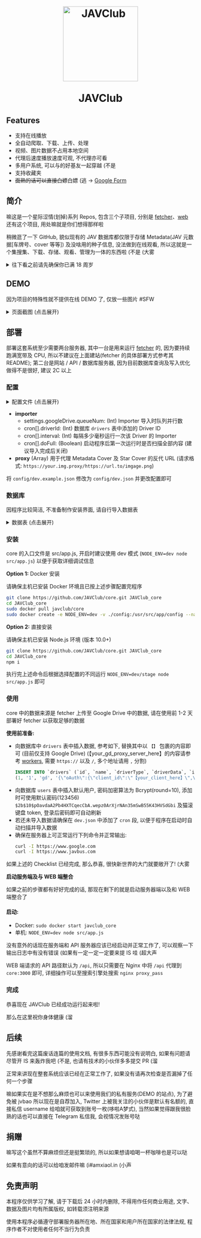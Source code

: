 <h1 align="center">
  <img src="https://github.com/JAVClub/core/raw/master/docs/logo.png" alt="JAVClub" width="200">
  <p>JAVClub</p>
</h1>

## Features

- 支持在线播放
- 全自动爬取、下载、上传、处理
- 视频、图片数据不占用本地空间
- 代理后速度播放速度可观, 不代理亦可看
- 多用户系统, 可以与的好基友一起穿越 (不是
- 支持收藏夹
- ~~面熟的话可以直接白嫖~~白嫖 (逃 -> [Google Form](https://forms.gle/SphJGNRxbjjhf4bU8)

## 简介

嘛这是一个星际涩情(划掉)系列 Repos, 包含三个子项目, 分别是 [fetcher](https://github.com/JAVClub/fetcher)、[web](https://github.com/JAVClub/web) 还有这个项目, 用处嘛就是你们想得那样啦

稍微逛了一下 GitHub, 貌似现有的 JAV 数据库都仅限于存储 Metadata(JAV 元数据[车牌号、cover 等等]) 及没啥用的种子信息, 没法做到在线观看, 所以这就是一个集搜集、下载、存储、观看、管理为一体的东西啦 (不是 (大雾

<details>

  <summary>往下看之前请先确保你已满 18 周岁</summary>

  ![Are you 18](https://github.com/JAVClub/core/raw/master/docs/are-you-18.jpg)

</details>


## DEMO

因为项目的特殊性就不提供在线 DEMO 了, 仅放一些图片 #SFW

<details>

  <summary>页面截图 (点击展开)</summary>

  ![Home](https://github.com/JAVClub/core/raw/master/docs/Home.png)

  ![Metadata List](https://github.com/JAVClub/core/raw/master/docs/MetadataList.png)

  ![Metadata Info Top](https://github.com/JAVClub/core/raw/master/docs/MetadataInfoTop.png)

  ![Metadata Info Bottom](https://github.com/JAVClub/core/raw/master/docs/MetadataInfoBottom.png)

  ![Bookmark List](https://github.com/JAVClub/core/raw/master/docs/BookmarkList.png)

  ![Bookmark Info](https://github.com/JAVClub/core/raw/master/docs/BookmarkInfo.png)

  ![Tag List](https://github.com/JAVClub/core/raw/master/docs/TagList.png)

  ![Star List](https://github.com/JAVClub/core/raw/master/docs/StarList.png)

  ![Series List](https://github.com/JAVClub/core/raw/master/docs/SeriesList.png)

  ![Profile](https://github.com/JAVClub/core/raw/master/docs/Profile.png)

</details>

## 部署

部署这套系统至少需要两台服务器, 其中一台是用来运行 [fetcher](https://github.com/JAVClub/fetcher) 的, 因为要持续跑满宽带及 CPU, 所以不建议在上面建站(fetcher 的具体部署方式参考其 README); 第二台是网站 / API / 数据库服务器, 因为目前数据库查询及写入优化做得不是很好, 建议 2C 以上

### 配置

<details>

  <summary>配置文件 (点击展开)</summary>

```json
{
    "system": {
        "logLevel": "debug",
        "port": 3000,
        "allowChangeUsername": false,
        "userMaxBookmarkNum": 10,
        "userMaxBookmarkItemNum": 100
    },
    "database": {
        "connectionLimit": 5,
        "host": "127.0.0.1",
        "user": "javclub",
        "password": "javclub",
        "database": "javclub"
    },
    "importer": {
        "settings": {
            "googleDrive": {
                "queueNum": 5
            }
        },

        "cron": [
            {
                "driveId": 1,
                "interval": 36000000,
                "doFull": false
            }
        ]
    },
    "proxy": [
        "https://your.img.proxy/"
    ]
}
```
</details>

- **importer**
  - settings.googleDrive.queueNum: (Int) Importer 导入时队列并行数
  - cron[].driverId: (Int) 数据库 `drivers` 表中添加的 Driver ID
  - cron[].interval: (Int) 每隔多少毫秒运行一次该 Driver 的 Importer
  - cron[].doFull: (Boolean) 启动程序后第一次运行时是否扫描全部内容 (建议导入完成后关闭)
- **proxy** (Array) 用于代理 Metadata Cover 及 Star Cover 的反代 URL (请求格式: `https://your.img.proxy/https://url.to/imgage.png`)

将 `config/dev.example.json` 修改为 `config/dev.json` 并更改配置即可

### 数据库

因程序比较简洁, 不准备制作安装界面, 请自行导入数据表

<details>

  <summary>数据表 (点击展开)</summary>

  ```sql
  CREATE TABLE `bookmarks` (
      `id` int(11) unsigned NOT NULL AUTO_INCREMENT,
      `uid` tinyint(4) DEFAULT NULL,
      `name` tinytext,
      `createTime` tinytext,
      `updateTime` tinytext,
      PRIMARY KEY (`id`),
      UNIQUE KEY `id` (`id`)
  ) ENGINE=InnoDB DEFAULT CHARSET=utf8mb4 COLLATE=utf8mb4_0900_ai_ci;

  CREATE TABLE `bookmarks_mapping` (
      `id` int(11) unsigned NOT NULL AUTO_INCREMENT,
      `bookmarkId` tinyint(4) DEFAULT NULL,
      `metadataId` int(11) DEFAULT NULL,
      `updateTime` tinytext,
      PRIMARY KEY (`id`),
      UNIQUE KEY `id` (`id`)
  ) ENGINE=InnoDB DEFAULT CHARSET=utf8mb4 COLLATE=utf8mb4_0900_ai_ci;

  CREATE TABLE `drivers` (
      `id` int(11) unsigned NOT NULL AUTO_INCREMENT,
      `name` tinytext NOT NULL,
      `driverType` tinytext NOT NULL,
      `driverData` longtext NOT NULL,
      `isEnable` tinyint(4) DEFAULT '0',
      `createTime` tinytext NOT NULL,
      `updateTime` tinytext NOT NULL,
      PRIMARY KEY (`id`),
      UNIQUE KEY `id` (`id`)
  ) ENGINE=InnoDB DEFAULT CHARSET=utf8mb4 COLLATE=utf8mb4_0900_ai_ci;

  CREATE TABLE `files` (
      `id` int(11) unsigned NOT NULL AUTO_INCREMENT,
      `driverId` tinyint(4) NOT NULL,
      `storageData` tinytext NOT NULL,
      `updateTime` tinytext NOT NULL,
      PRIMARY KEY (`id`),
      UNIQUE KEY `id` (`id`)
  ) ENGINE=InnoDB DEFAULT CHARSET=utf8mb4 COLLATE=utf8mb4_0900_ai_ci;

  CREATE TABLE `ignore` (
      `id` int(11) unsigned NOT NULL AUTO_INCREMENT,
      `data` tinytext,
      PRIMARY KEY (`id`),
      UNIQUE KEY `id` (`id`)
  ) ENGINE=InnoDB DEFAULT CHARSET=utf8mb4 COLLATE=utf8mb4_0900_ai_ci;

  CREATE TABLE `metadatas` (
      `id` int(11) unsigned NOT NULL AUTO_INCREMENT,
      `title` text NOT NULL,
      `companyName` tinytext NOT NULL,
      `companyId` tinytext NOT NULL,
      `posterFileURL` text,
      `releaseDate` tinytext NOT NULL,
      `updateTime` tinytext NOT NULL,
      PRIMARY KEY (`id`),
      UNIQUE KEY `id` (`id`)
  ) ENGINE=InnoDB DEFAULT CHARSET=utf8mb4 COLLATE=utf8mb4_0900_ai_ci;

  CREATE TABLE `series` (
      `id` int(11) unsigned NOT NULL AUTO_INCREMENT,
      `name` text NOT NULL,
      `updateTime` tinytext NOT NULL,
      PRIMARY KEY (`id`),
      UNIQUE KEY `id` (`id`)
  ) ENGINE=InnoDB DEFAULT CHARSET=utf8mb4 COLLATE=utf8mb4_0900_ai_ci;

  CREATE TABLE `series_mapping` (
      `id` int(11) unsigned NOT NULL AUTO_INCREMENT,
      `metadataId` int(11) DEFAULT NULL,
      `seriesId` int(11) DEFAULT NULL,
      `updateTime` tinytext,
      PRIMARY KEY (`id`),
      UNIQUE KEY `id` (`id`)
  ) ENGINE=InnoDB DEFAULT CHARSET=utf8mb4 COLLATE=utf8mb4_0900_ai_ci;

  CREATE TABLE `stars` (
      `id` int(11) unsigned NOT NULL AUTO_INCREMENT,
      `name` tinytext NOT NULL,
      `photoURL` text,
      `updateTime` tinytext,
      PRIMARY KEY (`id`),
      UNIQUE KEY `id` (`id`)
  ) ENGINE=InnoDB DEFAULT CHARSET=utf8mb4 COLLATE=utf8mb4_0900_ai_ci;

  CREATE TABLE `stars_mapping` (
      `id` int(11) unsigned NOT NULL AUTO_INCREMENT,
      `metadataId` int(11) DEFAULT NULL,
      `starId` int(11) DEFAULT NULL,
      `updateTime` tinytext,
      PRIMARY KEY (`id`),
      UNIQUE KEY `id` (`id`)
  ) ENGINE=InnoDB DEFAULT CHARSET=utf8mb4 COLLATE=utf8mb4_0900_ai_ci;

  CREATE TABLE `tags` (
      `id` smallint(6) unsigned NOT NULL AUTO_INCREMENT,
      `name` tinytext,
      `updateTime` tinytext,
      PRIMARY KEY (`id`),
      UNIQUE KEY `id` (`id`)
  ) ENGINE=InnoDB DEFAULT CHARSET=utf8mb4 COLLATE=utf8mb4_0900_ai_ci;

  CREATE TABLE `tags_mapping` (
      `id` int(11) unsigned NOT NULL AUTO_INCREMENT,
      `metadataId` int(11) NOT NULL,
      `tagId` smallint(6) NOT NULL,
      `updateTime` tinytext NOT NULL,
      PRIMARY KEY (`id`),
      UNIQUE KEY `id` (`id`)
  ) ENGINE=InnoDB DEFAULT CHARSET=utf8mb4 COLLATE=utf8mb4_0900_ai_ci;

  CREATE TABLE `users` (
      `id` bigint(20) unsigned NOT NULL AUTO_INCREMENT,
      `username` tinytext,
      `password` tinytext,
      `token` tinytext,
      `updateTime` tinytext,
      `lastSeen` tinytext,
      PRIMARY KEY (`id`),
      UNIQUE KEY `id` (`id`)
  ) ENGINE=InnoDB DEFAULT CHARSET=utf8mb4 COLLATE=utf8mb4_0900_ai_ci;

  CREATE TABLE `videos` (
      `id` int(11) unsigned NOT NULL AUTO_INCREMENT,
      `metadataId` int(11) NOT NULL,
      `videoFileId` int(11) DEFAULT NULL,
      `isHiden` char(1) DEFAULT '0',
      `infoFileId` int(11) NOT NULL,
      `videoMetadata` json NOT NULL,
      `storyboardFileIdSet` json NOT NULL,
      `updateTime` tinytext NOT NULL,
      PRIMARY KEY (`id`),
      UNIQUE KEY `id` (`id`)
  ) ENGINE=InnoDB DEFAULT CHARSET=utf8mb4 COLLATE=utf8mb4_0900_ai_ci;
  ```

</details>

### 安装

core 的入口文件是 src/app.js, 开启时建议使用 dev 模式 (`NODE_ENV=dev node src/app.js`) 以便于获取详细调试信息

**Option 1:** Docker 安装

请确保主机已安装 Docker 环境且已按上述步骤配置完程序

```bash
git clone https://github.com/JAVClub/core.git JAVClub_core
cd JAVClub_core
sudo docker pull javclub/core
sudo docker create -e NODE_ENV=dev -v ./config:/usr/src/app/config --name javclub_core javclub/core
```

**Option 2:** 直接安装

请确保主机已安装 Node.js 环境 (版本 10.0+)

```bash
git clone https://github.com/JAVClub/core.git JAVClub_core
cd JAVClub_core
npm i
```

执行完上述命令后根据选择配置的不同运行 `NODE_ENV=dev/stage node src/app.js` 即可

### 使用

core 中的数据来源是 fetcher 上传至 Google Drive 中的数据, 请在使用前 1-2 天部署好 fetcher 以获取足够的数据

**使用前准备:**
- 向数据库中 `drivers` 表中插入数据, 参考如下, 替换其中以 `【】` 包裹的内容即可 (目前仅支持 Google Drive) (【your_gd_proxy_server_here】的内容请参考 [workers](https://github.com/JAVClub/workers), 需要 `https://` 以及 `/`, 多个地址请用 `,` 分割)
  ```sql
  INSERT INTO `drivers` (`id`, `name`, `driverType`, `driverData`, `isEnable`, `createTime`, `updateTime`) VALUES
  (1, '1', 'gd', '{\"oAuth\":{\"client_id\":\"【your_client_here】\",\"client_secret\":\"【your_client_secret_here】\",\"redirect_uri\":\"urn:ietf:wg:oauth:2.0:oob\",\"token\":{\"access_token\":\"【your_access_token_here_optional】\",\"refresh_token\":\"【your_refresh_token_here】\",\"scope\":\"https://www.googleapis.com/auth/drive\",\"token_type\":\"Bearer\",\"expiry_date\":1583679345619}},\"drive\":{\"driveId\":\"【your_drive_or_folder_id_here】\"},\"encryption\":{\"secret\":\"【path_ase_secret】\",\"server\":\"【your_gd_proxy_server_here】"}}', 1, '【timestanp_in_ms_here】', '【timestanp_in_ms_here】');
  ```
- 向数据库 `users` 表中插入默认用户, 密码加密算法为 Bcrypt(round=10), 添加时可使用默认密码(123456) `$2b$10$pOavdaA2Pb4HXTCqecCbA.wepz0ArXjrNAn35mSwB55K43HVSdGbi` 及猫滚键盘 token, 登录后密码即可自动刷新
- 若还未导入数据请确保在 `dev.json` 中添加了 `cron` 段, 以便于程序在启动时自动扫描并导入数据
- 确保在服务器上可正常运行下列命令并正常输出:
  ```bash
  curl -I https://www.google.com
  curl -I https://www.javbus.com
  ```

如果上述的 Checklist 已经完成, 那么恭喜, 很快新世界的大门就要敞开了! (大雾

**启动服务端及与 WEB 端整合**

如果之前的步骤都有好好完成的话, 那现在剩下的就是启动服务器端以及和 WEB 端整合了

#### 启动:

- Docker: `sudo docker start javclub_core`
- 单机: `NODE_ENV=dev node src/app.js`

没有意外的话现在服务端和 API 服务器应该已经启动并正常工作了, 可以观察一下输出日志中有没有错误 (如果有一定一定一定要来提 IS 哇 (超大声

WEB 端请求的 API 路径默认为 `/api`, 所以只需要在 Nginx 中将 `/api` 代理到 `core:3000` 即可, 详细操作可以至搜索引擎处搜索 `nginx proxy_pass`

### 完成

恭喜现在 JAVClub 已经成功运行起来啦!

那么在这里祝你身体健康 (溜

## 后续

先感谢看完这篇废话连篇的使用文档, 有很多东西可能没有说明白, 如果有问题请尽管开 IS 来轰炸我吧 (不是, 也请有技术的小伙伴多多提交 PR (溜

正常来讲现在整套系统应该已经在正常工作了, 如果没有请再次检查是否漏掉了任何一个步骤

嘛如果实在是不想那么麻烦也可以来使用我们的私有服务(DEMO 的站点), 为了避免被 jvbao 所以现在是自荐加入, Twitter 上被我关注的小伙伴是默认有名额的, 直接私信 username 给咱就可获取到账号一枚(哆啦A梦式), 当然如果觉得跟我很脸熟的话也可以直接在 Telegram 私信我, 会视情况发账号哒

## 捐赠

嘛写这个虽然不算麻烦但还是挺繁琐的, 所以如果想请咱喝一杯咖啡也是可以哒

如果有意向的话可以给咱发邮件嘛 (i#amxiaol.in (小声

## 免责声明

本程序仅供学习了解, 请于下载后 24 小时内删除, 不得用作任何商业用途, 文字、数据及图片均有所属版权, 如转载须注明来源

使用本程序必循遵守部署服务器所在地、所在国家和用户所在国家的法律法规, 程序作者不对使用者任何不当行为负责
